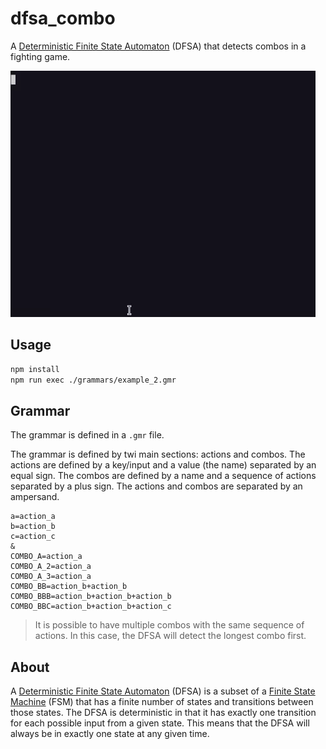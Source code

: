 # dfsa_combo

A [Deterministic Finite State Automaton](https://en.wikipedia.org/wiki/Deterministic_finite_automaton) (DFSA) that detects combos in a fighting game.

![Recordit GIF](https://github.com/MapReduceMages/dfsa_combo/blob/main/.demo/terminal.gif)

## Usage

```bash
npm install
npm run exec ./grammars/example_2.gmr
```

## Grammar

The grammar is defined in a `.gmr` file.

The grammar is defined by twi main sections: actions and combos. The actions are defined by a key/input and a value (the name) separated by an equal sign. The combos are defined by a name and a sequence of actions separated by a plus sign. The actions and combos are separated by an ampersand.

```gmr
a=action_a
b=action_b
c=action_c
&
COMBO_A=action_a
COMBO_A_2=action_a
COMBO_A_3=action_a
COMBO_BB=action_b+action_b
COMBO_BBB=action_b+action_b+action_b
COMBO_BBC=action_b+action_b+action_c
```

> It is possible to have multiple combos with the same sequence of actions. In this case, the DFSA will detect the longest combo first.

## About

A [Deterministic Finite State Automaton](https://en.wikipedia.org/wiki/Deterministic_finite_automaton) (DFSA) is a subset of a [Finite State Machine](https://en.wikipedia.org/wiki/Finite-state_machine) (FSM) that has a finite number of states and transitions between those states. The DFSA is deterministic in that it has exactly one transition for each possible input from a given state. This means that the DFSA will always be in exactly one state at any given time.